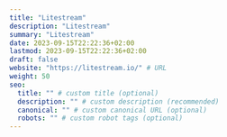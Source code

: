 ```yaml
---
title: "Litestream"
description: "Litestream"
summary: "Litestream"
date: 2023-09-15T22:22:36+02:00
lastmod: 2023-09-15T22:22:36+02:00
draft: false
website: "https://litestream.io/" # URL
weight: 50
seo:
  title: "" # custom title (optional)
  description: "" # custom description (recommended)
  canonical: "" # custom canonical URL (optional)
  robots: "" # custom robot tags (optional)
---
```

